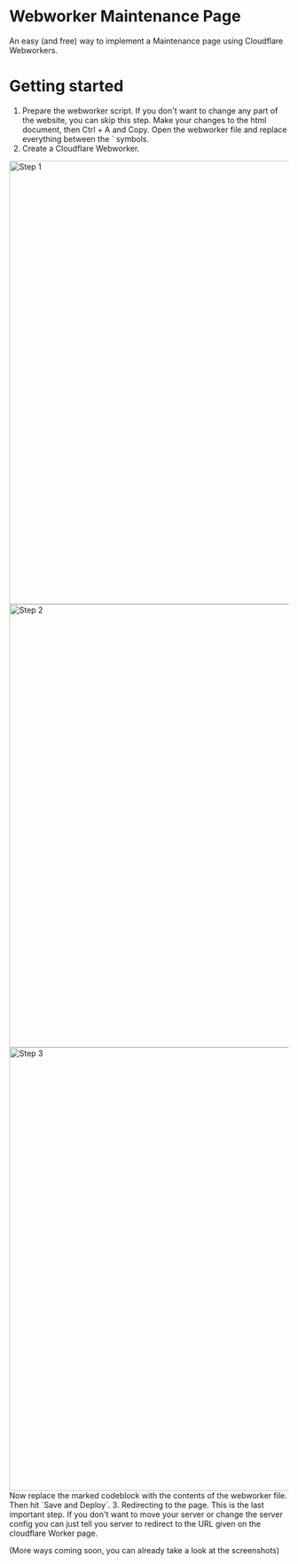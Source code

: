 # Webworker Maintenance Page
An easy (and free) way to implement a Maintenance page using Cloudflare Webworkers.

# Getting started
1. Prepare the webworker script. If you don't want to change any part of the website, you can skip this step. Make your changes to the html document, then Ctrl + A and Copy. Open the webworker file and replace everything between the \` symbols.
2. Create a Cloudflare Webworker.
<img src="https://github.com/TheGreyDiamond/Webworker-Maintenance-Page/blob/central/Guide/step1.png" alt="Step 1" width="800"/>
<img src="https://github.com/TheGreyDiamond/Webworker-Maintenance-Page/blob/central/Guide/step2.png" alt="Step 2" width="800"/>
<img src="https://github.com/TheGreyDiamond/Webworker-Maintenance-Page/blob/central/Guide/step3.png" alt="Step 3" width="800"/>
 Now replace the marked codeblock with the contents of the webworker file. Then hit `Save and Deploy`.
 3. Redirecting to the page.
  This is the last important step. If you don't want to move your server or change the server config you can just tell you server to redirect to the URL given on the cloudflare Worker page.
  
  (More ways coming soon, you can already take a look at the screenshots)
